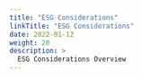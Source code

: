 ```yaml
---
title: "ESG Considerations"
linkTitle: "ESG Considerations"
date: 2022-01-12
weight: 20
description: >
  ESG Considerations Overview
---
```




